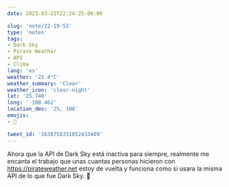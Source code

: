 ```yaml
---
date: 2023-03-22T22:24:25-06:00

slug: 'note/22-19-53'
type: 'notes'
tags:
- Dark Sky
- Pirate Weather
- API
- Clima
lang: 'es'
weather: '22.4°C'
weather_summary: 'Clear'
weather_icon: 'clear-night'
lat: '25.748'
long: '-100.462'
location_dms: '25, 100'
emojis:
- 👏

tweet_id: '1638758331052433409'
---
```

Ahora que la API de Dark Sky está inactiva para siempre, realmente me encanta el trabajo que unas cuantas personas hicieron con https://pirateweather.net estoy de vuelta y funciona como si usara la misma API de lo que fue Dark Sky. 👏